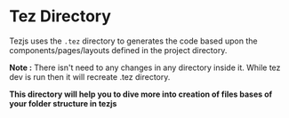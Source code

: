 # Tez Directory    

Tezjs uses the `.tez` directory to generates the code based upon the components/pages/layouts defined in the project directory.    

**Note :**  There isn't need to any changes in any directory inside it. While tez dev is run then it will recreate .tez directory.    

**This directory will help you to dive more into creation of  files bases of your folder structure in tezjs**    
